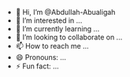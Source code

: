 - 👋 Hi, I’m @Abdullah-Abualigah
- 👀 I’m interested in ...
- 🌱 I’m currently learning ...
- 💞️ I’m looking to collaborate on ...
- 📫 How to reach me ...
- 😄 Pronouns: ...
- ⚡ Fun fact: ...

<!---
Abdullah-Abualigah/Abdullah-Abualigah is a ✨ special ✨ repository because its `README.md` (this file) appears on your GitHub profile.
You can click the Preview link to take a look at your changes.
--->
